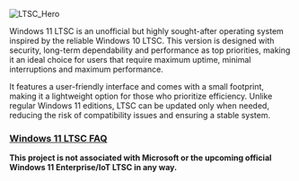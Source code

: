 ![LTSC_Hero](https://user-images.githubusercontent.com/96759883/219969845-363f6023-c1a8-4c2a-88dc-c3b3e6c1a7e6.png)

Windows 11 LTSC is an unofficial but highly sought-after operating system inspired by the reliable Windows 10 LTSC. This version is designed with security, long-term dependability and performance as top priorities, making it an ideal choice for users that require maximum uptime, minimal interruptions and maximum performance.

It features a user-friendly interface and comes with a small footprint, making it a lightweight option for those who prioritize efficiency. Unlike regular Windows 11 editions, LTSC can be updated only when needed, reducing the risk of compatibility issues and ensuring a stable system.

### [Windows 11 LTSC FAQ](https://github.com/LSX285/Windows11-LTSC/discussions/1)
**This project is not associated with Microsoft or the upcoming official Windows 11 Enterprise/IoT LTSC in any way.**
